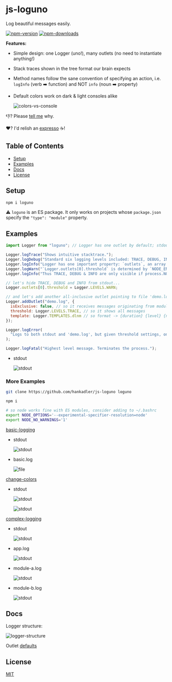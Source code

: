 # js-loguno

Log beautiful messages easily.

[![npm-version](https://img.shields.io/npm/v/loguno.svg)](https://www.npmjs.com/package/loguno)
[![npm-downloads](https://img.shields.io/npm/dm/loguno.svg)](https://npmcharts.com/compare/loguno?minimal=true)

**Features:**

- Simple design: one Logger (uno!), many outlets (no need to instantiate anything!)
- Stack traces shown in the tree format our brain expects
- Method names follow the sane convention of specifying an action,
  i.e. ``logInfo`` (verb :arrow_right: function) and NOT ``info`` (noun :arrow_right: property)
- Default colors work on dark & light consoles alike

  ![colors-vs-console](images/colors-vs-console.png)

:thumbsdown:? Please [tell me](https://github.com/hankadler/js-loguno/issues) why.

:heart:? I'd relish an [expresso](https://www.patreon.com/user?u=80437116) :coffee:!

## Table of Contents

- [Setup](#setup)
- [Examples](#examples)
- [Docs](#docs)
- [License](#license)

## Setup

```bash
npm i loguno
```

:warning: ``loguno`` is an ES package. It only works on projects whose ``package.json`` specify the
``"type": "module"`` property.

## Examples

```js
import Logger from "loguno"; // Logger has one outlet by default; stdout

Logger.logTrace("Shows intuitive stacktrace.");
Logger.logDebug("Standard six logging levels included: TRACE, DEBUG, INFO, WARN, ERROR, FATAL");
Logger.logInfo("Logger has one important property: `outlets`, an array of output config objects.");
Logger.logWarn("`Logger.outlets[0].threshold` is determined by `NODE_ENV`.");
Logger.logInfo("Thus TRACE, DEBUG & INFO are only visible if process.NODE_ENV != 'production'.");

// let's hide TRACE, DEBUG and INFO from stdout...
Logger.outlets[0].threshold = Logger.LEVELS.WARN;

// and let's add another all-inclusive outlet pointing to file 'demo.log'
Logger.addOutlet("demo.log", {
  isExclusive: false, // so it receives messages originating from modules other than this one
  threshold: Logger.LEVELS.TRACE, // so it shows all messages
  template: Logger.TEMPLATES.dlnm // so format -> {duration} {level} {name} : {message}
});

Logger.logError(
  "Logs to both stdout and 'demo.log', but given threshold settings, only 'demo.log' shows trace."
);

Logger.logFatal("Highest level message. Terminates the process.");
```

- stdout
  
  ![stdout](images/demo-stdout.png)

### More Examples

```bash
git clone https://github.com/hankadler/js-loguno loguno

npm i

# so node works fine with ES modules, consider adding to ~/.bashrc
export NODE_OPTIONS='--experimental-specifier-resolution=node'
export NODE_NO_WARNINGS='1'
```

[basic-logging](examples/basic.js)
  
- stdout
  
  ![stdout](images/basic-stdout.png)
  
- basic.log
  
  ![file](images/basic-file.png)

[change-colors](examples/changeColors.js)

- stdout

  ![stdout](images/change-colors-dark.png)
  
  ![stdout](images/change-colors-light.png)

[complex-logging](examples/complex)

- stdout

  ![stdout](images/complex-logging-stdout.png)

- app.log

  ![stdout](images/complex-logging-app.png)

- module-a.log

  ![stdout](images/complex-logging-module-a.png)

- module-b.log

  ![stdout](images/complex-logging-module-b.png)
 
## Docs

Logger structure:

![logger-structure](images/Logger.svg)

Outlet [defaults](src/constants/DEFAULTS.js)

## License

[MIT](LICENSE)
